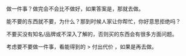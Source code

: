 做一件事？做完会不会比不做好，如果答案是，那就去做。

能不要的东西就不要，为什么？那到时候人家让你帮忙，你好意思拒绝吗？

不要买没有知名/品牌或不深入了解的，否则买的东西会有很多方面问题。

考虑要不要做一件事，看能得到的 > 付出代价 ，如果是再去做。

